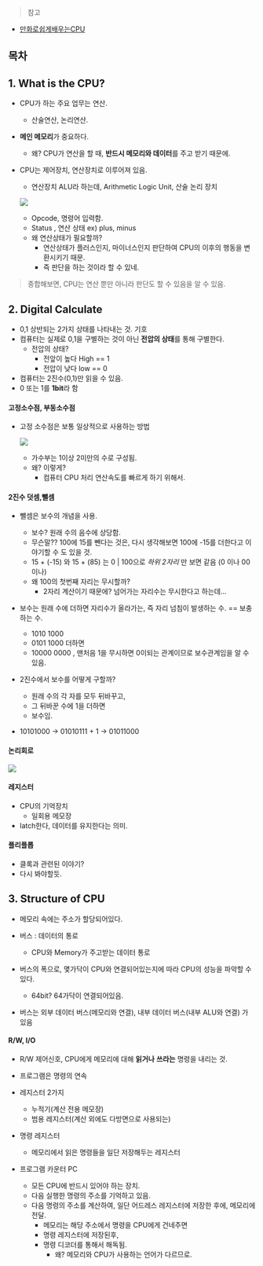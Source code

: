 > 참고

- [만화로쉽게배우는CPU](https://www.aladin.co.kr/shop/wproduct.aspx?ItemId=185765240)



## 목차





## 1. What is the CPU?

- CPU가 하는 주요 업무는 연산.

  - 산술연산, 논리연산.

- **메인 메모리**가 중요하다.

  - 왜? CPU가 연산을 할 때, **반드시 메모리와 데이터**를 주고 받기 때문에.

- CPU는 제어장치, 연산장치로 이루어져 있음.

  - 연산장치 ALU라 하는데, Arithmetic Logic Unit, 산술 논리 장치

  ![](https://pediaa.com/wp-content/uploads/2018/07/Difference-Between-CPU-and-ALU_Figure-2.gif)
  - Opcode, 명령어 입력함.
  - Status , 연산 상태 ex) plus, minus
  - 왜 연산상태가 필요할까?
    - 연산상태가 플러스인지, 마이너스인지 판단하여 CPU의 이후의 행동을 변환시키기 때문.
    - 즉 판단을 하는 것이라 할 수 있네.

  

> 종합해보면, CPU는 연산 뿐만 아니라 판단도 할 수 있음을 알 수 있음.



## 2. Digital Calculate

- 0,1 상반되는 2가지 상태를 나타내는 것. 기호
- 컴퓨터는 실제로 0,1을 구별하는 것이 아닌 **전압의 상태**를 통해 구별한다.
  - 전압의 상태?
    - 전앞이 높다 High == 1
    - 전압이 낮다 low == 0
- 컴퓨터는 2진수(0,1)만 읽을 수 있음.
- 0 또는 1를 **1bit**라 함



#### 고정소수점, 부동소수점

- 고정 소수점은 보통 일상적으로 사용하는 방법

  ![](https://img1.daumcdn.net/thumb/R800x0/?scode=mtistory2&fname=https%3A%2F%2Ft1.daumcdn.net%2Fcfile%2Ftistory%2F191682594D91708A30)
  - 가수부는 1이상 2미만의 수로 구성됨.
  - 왜? 이렇게?
    - 컴퓨터 CPU 처리 연산속도를 빠르게 하기 위해서.



#### 2진수 덧셈,뺄셈

- 뺄셈은 보수의 개념을 사용.

  - 보수? 원래 수의 음수에 상당함.
  - 무슨말?? 100에 15를 뺀다는 것은, 다시 생각해보면 100에 -15를 더한다고 이야기할 수 도 있을 것.
  - 15 + (-15) 와 15 + (85) 는 0 | 100으로 *하위 2자리* 만 보면 같음 (0 이나 00이나)
  - 왜 100의 첫번째 자리는 무시할까?
    - 2자리 계산이기 때문에? 넘어가는 자리수는 무시한다고 하는데...

- 보수는 원래 수에 더하면 자리수가 올라가는, 즉 자리 넘침이 발생하는 수. == 보충하는 수.

  - 1010 1000 

  + 0101 1000 더하면
  + 10000 0000 , 맨처음 1을 무시하면 0이되는 관계이므로 보수관계임을 알 수 있음.

- 2진수에서 보수를 어떻게 구할까?

  - 원래 수의 각 자를 모두 뒤바꾸고,
  - 그 뒤바꾼 수에 1을 더하면
  - 보수임.

- 10101000 -> 01010111 + 1 -> 01011000



#### 논리회로

![](https://t1.daumcdn.net/cfile/tistory/20563D534DFE0F9F18)



#### 레지스터

- CPU의 기억장치
  - 일회용 메모장
- latch한다, 데이터를 유지한다는 의미.



#### 플리플롭

- 클록과 관련된 이야기?
- 다시 봐야할듯.



## 3. Structure of CPU

- 메모리 속에는 주소가 할당되어있다.
- 버스 : 데이터의 통로
  - CPU와 Memory가 주고받는 데이터 통로
- 버스의 폭으로, 몇가닥이 CPU와 연결되어있는지에 따라 CPU의 성능을 파악할 수 있다.
  - 64bit? 64가닥이 연결되어있음.

- 버스는 외부 데이터 버스(메모리와 연결), 내부 데이터 버스(내부 ALU와 연결) 가 있음



#### R/W, I/O

- R/W 제어신호, CPU에게 메모리에 대해 **읽거나** **쓰라는** 명령을 내리는 것.



- 프로그램은 명령의 연속
- 레지스터 2가지
  - 누적기(계산 전용 메모장)
  - 범용 레지스터(계산 외에도 다방면으로 사용되는)
- 명령 레지스터
  - 메모리에서 읽은 명령들을 일단 저장해두는 레지스터
- 프로그램 카운터 PC
  - 모든 CPU에 반드시 있어야 하는 장치.
  - 다음 실행한 명령의 주소를 기억하고 있음.
  - 다음 명령의 주소를 계산하여, 일단 어드레스 레지스터에 저장한 후에, 메모리에 전달.
    - 메모리는 해당 주소에서 명령을 CPU에게 건네주면
    - 명령 레지스터에 저장된후,
    - 명령 디코더를 통해서 해독됨.
      - 왜? 메모리와 CPU가 사용하는 언어가 다르므로.

